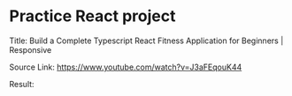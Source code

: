 # Practice React project

Title:
Build a Complete Typescript React Fitness Application for Beginners | Responsive

Source Link:
https://www.youtube.com/watch?v=J3aFEqouK44

Result:


